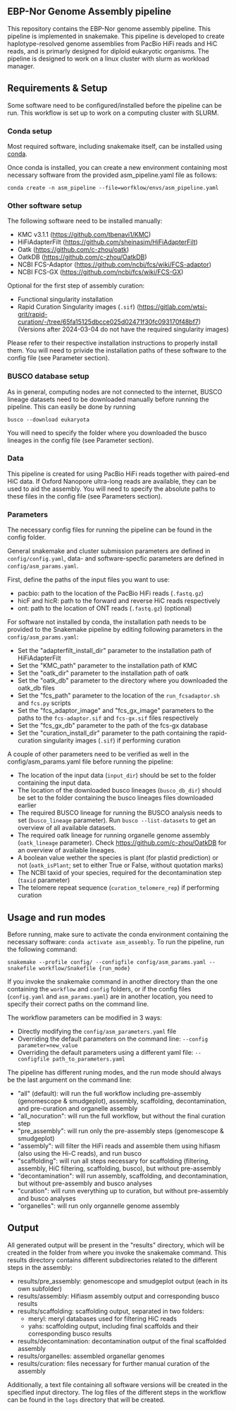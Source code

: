 ## EBP-Nor Genome Assembly pipeline

This repository contains the EBP-Nor genome assembly pipeline. This pipeline is implemented in snakemake.
This pipeline is developed to create haplotype-resolved genome assemblies from PacBio HiFi reads and HiC reads,
and is primarly designed for diploid eukaryotic organisms. The pipeline is designed to work on a linux cluster with slurm as workload manager.

## Requirements & Setup

Some software need to be configured/installed before the pipeline can be run.
This workflow is set up to work on a computing cluster with SLURM.

### Conda setup

Most required software, including snakemake itself, can be installed using [conda](https://conda.io/projects/conda/en/latest/user-guide/install/index.html).

Once conda is installed, you can create a new environment containing most necessary software from the provided asm_pipeline.yaml file as follows:

```shell
conda create -n asm_pipeline --file=worfklow/envs/asm_pipeline.yaml
```

### Other software setup

The following software need to be installed manually:

- KMC v3.1.1 (https://github.com/tbenavi1/KMC)
- HiFiAdapterFilt (https://github.com/sheinasim/HiFiAdapterFilt)
- Oatk (https://github.com/c-zhou/oatk)
- OatkDB (https://github.com/c-zhou/OatkDB)
- NCBI FCS-Adaptor (https://github.com/ncbi/fcs/wiki/FCS-adaptor)
- NCBI FCS-GX (https://github.com/ncbi/fcs/wiki/FCS-GX)

Optional for the first step of assembly curation:
- Functional singularity installation
- Rapid Curation Singularity images (```.sif```) (https://gitlab.com/wtsi-grit/rapid-curation/-/tree/65fa15125dbcce025d02471f30fc093170f48bf7) (Versions after 2024-03-04 do not have the required singularity images)

Please refer to their respective installation instructions to properly install them. You will need to privide the installation paths of these software to the config file (see Parameter section).

### BUSCO database setup

As in general, computing nodes are not connected to the internet, BUSCO lineage datasets need to be downloaded manually before running the pipeline.
This can easily be done by running

```shell
busco --download eukaryota
```

You will need to specify the folder where you downloaded the busco lineages in the config file (see Parameter section).

### Data

This pipeline is created for using PacBio HiFi reads together with paired-end HiC data.
If Oxford Nanopore ultra-long reads are available, they can be used to aid the assembly.
You will need to specify the absolute paths to these files in the config file (see Parameters section).

### Parameters

The necessary config files for running the pipeline can be found in the config folder.

General snakemake and cluster submission parameters are defined in ```config/config.yaml```, 
data- and software-specfic parameters are defined in ```config/asm_params.yaml```.

First, define the paths of the input files you want to use:
- pacbio: path to the location of the PacBio HiFi reads (```.fastq.gz```)
- hicF and hicR: path to the forward and reverse HiC reads respectively
- ont: path to the location of ONT reads (```.fastq.gz```) (optional)

For software not installed by conda, the installation path needs to be provided to the Snakemake pipeline by editing following parameters in the ```config/asm_params.yaml```:

- Set the "adapterfilt_install_dir" parameter to the installation path of HiFiAdapterFilt
- Set the "KMC_path" parameter to the installation path of KMC
- Set the "oatk_dir" parameter to the installation path of oatk
- Set the "oatk_db" parameter to the directory where you downloaded the oatk_db files
- Set the "fcs_path" parameter to the location of the ```run_fcsadaptor.sh``` and ```fcs.py``` scripts
- Set the "fcs_adaptor_image" and "fcs_gx_image" parameters to the paths to the ```fcs-adaptor.sif``` and ```fcs-gx.sif``` files respectively
- Set the "fcs_gx_db" parameter to the path of the fcs-gx database
- Set the "curation_install_dir" parameter to the path containing the rapid-curation singularity images (```.sif```) if performing curation

A couple of other parameters need to be verified as well in the config/asm_params.yaml file before running the pipeline:

- The location of the input data (```input_dir```) should be set to the folder containing the input data.
- The location of the downloaded busco lineages (```busco_db_dir```) should be set to the folder containing the busco lineages files downloaded earlier
- The required BUSCO lineage for running the BUSCO analysis needs to set (```busco_lineage``` parameter). Run ```busco --list-datasets``` to get an overview of all available datasets.
- The required oatk lineage for running organelle genome assembly (```oatk_lineage``` parameter). Check https://github.com/c-zhou/OatkDB for an overview of available lineages.
- A boolean value wether the species is plant (for plastid prediction) or not (```oatk_isPlant```; set to either True or False, without quotation marks)
- The NCBI taxid of your species, required for the decontamination step (```taxid``` parameter)
- The telomere repeat sequence (```curation_telomere_rep```) if performing curation

## Usage and run modes

Before running, make sure to activate the conda environment containing the necessary software: ```conda activate asm_assembly```.
To run the pipeline, run the following command:

```
snakemake --profile config/ --configfile config/asm_params.yaml --snakefile workflow/Snakefile {run_mode}
```

If you invoke the snakemake command in another directory than the one containing the ```workflow``` and ```config``` folders, 
or if the config files (```config.yaml``` and ```asm_params.yaml```) are in another location, you need to specify their correct paths on the command line.

The workflow parameters can be modified in 3 ways:
- Directly modifying the ```config/asm_parameters.yaml``` file
- Overriding the default parameters on the command line: ```--config parameter=new_value```
- Overriding the default parameters using a different yaml file: ```--configfile path_to_parameters.yaml```

The pipeline has different runing modes, and the run mode should always be the last argument on the command line:

- "all" (default): will run the full workflow including pre-assembly (genomescope & smudgeplot), assembly, scaffolding, decontamination, and pre-curation and organelle assembly
- "all_nocuration": will run the full workflow, but without the final curation step
- "pre_assembly": will run only the pre-assembly steps (genomescope & smudgeplot)
- "assembly": will filter the HiFi reads and assemble them using hifiasm (also using the Hi-C reads), and run busco
- "scaffolding": will run all steps necessary for scaffolding (filtering, assembly, HiC filtering, scaffolding, busco), but without pre-assembly
- "decontamination": will run assembly, scaffolding, and decontamination, but without pre-assembly and busco analyses
- "curation": will runn everything up to curation, but without pre-assembly and busco analyses
- "organelles": will run only organnelle genome assembly

## Output

All generated output will be present in the "results" directory, which will be created in the folder from where you invoke the snakemake command.
This results directory contains different subdirectories related to the different steps in the assembly:
- results/pre_assembly: genomescope and smudgeplot output (each in its own subfolder)
- results/assembly: Hifiasm assembly output and corresponding busco results
- results/scaffolding: scaffolding output, separated in two folders:
  - meryl: meryl databases used for filtering HiC reads
  - yahs: scaffolding output, including final scaffolds and their corresponding busco results
- results/decontamination: decontamination output of the final scaffolded assembly
- results/organelles: assembled organellar genomes
- results/curation: files necessary for further manual curation of the assembly

Additionally, a text file containing all software versions will be created in the specified input directory.
The log files of the different steps in the workflow can be found in the ```logs``` directory that will be created.